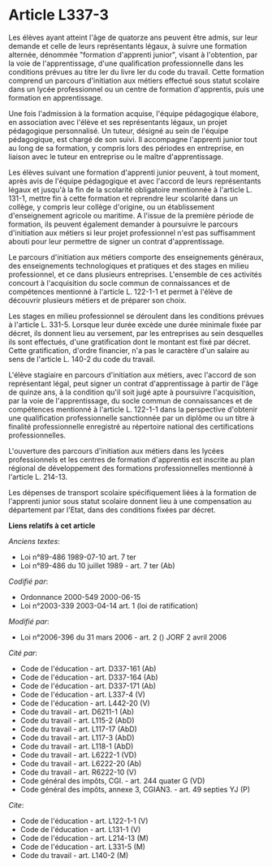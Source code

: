 # Article L337-3

Les élèves ayant atteint l'âge de quatorze ans peuvent être admis, sur leur demande et celle de leurs représentants légaux, à
suivre une formation alternée, dénommée "formation d'apprenti junior", visant à l'obtention, par la voie de l'apprentissage,
d'une qualification professionnelle dans les conditions prévues au titre Ier du livre Ier du code du travail. Cette formation
comprend un parcours d'initiation aux métiers effectué sous statut scolaire dans un lycée professionnel ou un centre de
formation d'apprentis, puis une formation en apprentissage.

Une fois l'admission à la formation acquise, l'équipe pédagogique élabore, en association avec l'élève et ses représentants
légaux, un projet pédagogique personnalisé. Un tuteur, désigné au sein de l'équipe pédagogique, est chargé de son suivi. Il
accompagne l'apprenti junior tout au long de sa formation, y compris lors des périodes en entreprise, en liaison avec le
tuteur en entreprise ou le maître d'apprentissage.

Les élèves suivant une formation d'apprenti junior peuvent, à tout moment, après avis de l'équipe pédagogique et avec
l'accord de leurs représentants légaux et jusqu'à la fin de la scolarité obligatoire mentionnée à l'article L. 131-1, mettre
fin à cette formation et reprendre leur scolarité dans un collège, y compris leur collège d'origine, ou un établissement
d'enseignement agricole ou maritime. A l'issue de la première période de formation, ils peuvent également demander à
poursuivre le parcours d'initiation aux métiers si leur projet professionnel n'est pas suffisamment abouti pour leur
permettre de signer un contrat d'apprentissage.

Le parcours d'initiation aux métiers comporte des enseignements généraux, des enseignements technologiques et pratiques et
des stages en milieu professionnel, et ce dans plusieurs entreprises. L'ensemble de ces activités concourt à l'acquisition du
socle commun de connaissances et de compétences mentionné à l'article L. 122-1-1 et permet à l'élève de découvrir plusieurs
métiers et de préparer son choix.

Les stages en milieu professionnel se déroulent dans les conditions prévues à l'article L. 331-5. Lorsque leur durée excède
une durée minimale fixée par décret, ils donnent lieu au versement, par les entreprises au sein desquelles ils sont
effectués, d'une gratification dont le montant est fixé par décret. Cette gratification, d'ordre financier, n'a pas le
caractère d'un salaire au sens de l'article L. 140-2 du code du travail.

L'élève stagiaire en parcours d'initiation aux métiers, avec l'accord de son représentant légal, peut signer un contrat
d'apprentissage à partir de l'âge de quinze ans, à la condition qu'il soit jugé apte à poursuivre l'acquisition, par la voie
de l'apprentissage, du socle commun de connaissances et de compétences mentionné à l'article L. 122-1-1 dans la perspective
d'obtenir une qualification professionnelle sanctionnée par un diplôme ou un titre à finalité professionnelle enregistré au
répertoire national des certifications professionnelles.

L'ouverture des parcours d'initiation aux métiers dans les lycées professionnels et les centres de formation d'apprentis est
inscrite au plan régional de développement des formations professionnelles mentionné à l'article L. 214-13.

Les dépenses de transport scolaire spécifiquement liées à la formation de l'apprenti junior sous statut scolaire donnent lieu
à une compensation au département par l'Etat, dans des conditions fixées par décret.

**Liens relatifs à cet article**

_Anciens textes_:

  - Loi n°89-486 1989-07-10 art. 7 ter
  - Loi n°89-486 du 10 juillet 1989 - art. 7 ter (Ab)

_Codifié par_:

  - Ordonnance 2000-549 2000-06-15
  - Loi n°2003-339 2003-04-14 art. 1 (loi de ratification)

_Modifié par_:

  - Loi n°2006-396 du 31 mars 2006 - art. 2 () JORF 2 avril 2006

_Cité par_:

  - Code de l'éducation - art. D337-161 (Ab)
  - Code de l'éducation - art. D337-164 (Ab)
  - Code de l'éducation - art. D337-171 (Ab)
  - Code de l'éducation - art. L337-4 (V)
  - Code de l'éducation - art. L442-20 (V)
  - Code du travail - art. D6211-1 (Ab)
  - Code du travail - art. L115-2 (AbD)
  - Code du travail - art. L117-17 (AbD)
  - Code du travail - art. L117-3 (AbD)
  - Code du travail - art. L118-1 (AbD)
  - Code du travail - art. L6222-1 (VD)
  - Code du travail - art. L6222-20 (Ab)
  - Code du travail - art. R6222-10 (V)
  - Code général des impôts, CGI. - art. 244 quater G (VD)
  - Code général des impôts, annexe 3, CGIAN3. - art. 49 septies YJ (P)

_Cite_:

  - Code de l'éducation - art. L122-1-1 (V)
  - Code de l'éducation - art. L131-1 (V)
  - Code de l'éducation - art. L214-13 (M)
  - Code de l'éducation - art. L331-5 (M)
  - Code du travail - art. L140-2 (M)
